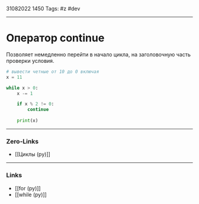 31082022 1450
Tags: #z #dev 

---
# Оператор continue

Позволяет немедленно перейти в начало цикла, на заголовочную часть проверки условия.

```python
# вывести четные от 10 до 0 включая
x = 11

while x > 0:
    x -= 1

    if x % 2 != 0:
        continue
    
    print(x)
```

---
### Zero-Links
- [[Циклы (py)]]

---
### Links
- [[for (py)]]
- [[while (py)]]